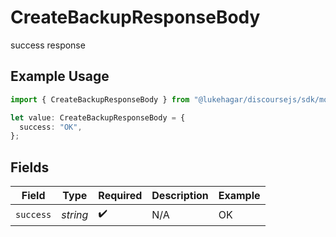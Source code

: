 # CreateBackupResponseBody

success response

## Example Usage

```typescript
import { CreateBackupResponseBody } from "@lukehagar/discoursejs/sdk/models/operations";

let value: CreateBackupResponseBody = {
  success: "OK",
};
```

## Fields

| Field              | Type               | Required           | Description        | Example            |
| ------------------ | ------------------ | ------------------ | ------------------ | ------------------ |
| `success`          | *string*           | :heavy_check_mark: | N/A                | OK                 |